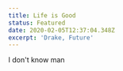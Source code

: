 ```yaml
---
title: Life is Good
status: Featured
date: 2020-02-05T12:37:04.348Z
excerpt: 'Drake, Future'
---
```

I don't know man
